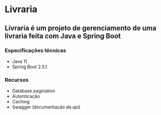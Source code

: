 # Livraria
## Livraria é um projeto de gerenciamento de uma livraria feita com Java e Spring Boot

### Especificações técnicas
<ul>
  <li> Java 11 </li>
  <li> Spring Boot 2.5.1 </li>
</ul>

### Recursos
<ul>
  <li> Database pagination </li>
  <li> Autenticação </li>
  <li> Caching </li>
  <li> Swagger (documentação da api) </li>
</ul>
